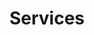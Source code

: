 ---
title: Services
menu:
  main:
    weight: 1
seo:
  page_title:
  meta_description: >-
    Unlock safety excellence with Keynecta's digital solutions. Drive profits, optimize quality and enhance production efficiency. Discover the Keynecta advantage.
  featured_image: /uploads/person-reviewing-machinery-in-manufacturing-plant.jpg
  featured_image_alt: Essentia Logo
hero:
  heading: Services
  body: >-
    Unlock safety excellence with Keynecta's digital solutions. Drive profits, optimize quality and enhance production efficiency. Discover the Keynecta advantage.
  button:
    enabled: false
    button_url: 
    button_text: 
    open_in_new_tab: false
  image_1:
    image_url: /uploads/person-reviewing-machinery-in-manufacturing-plant.jpg
    image_alt:
  image_2:
    image_url:
    image_alt:
intro_simple:
  heading: Optimizing Safety for Quality, Production and Profits
  body: >-
    Unlock the full potential of your organization with Keynecta's digital solutions, where safety excellence seamlessly integrates with optimizing quality, production and profits. Use our **complete online system** and **unique scoring tool** to empower your teams, connect employees and guide leaders through a transformative journey that goes beyond safety alone.
content_two_col:
  columns: 
    - heading: Complete Online System
      body: Embark on a comprehensive safety and business enhancement journey with our complete online system. Tailored to foster a Safety Culture, this system is designed to help your organization value people and drive profits.
    - heading: Unique Scoring Tool
      body: Elevate your safety initiatives to new heights with our innovative scoring tool. More than a safety metric, this tool is a strategic instrument that aligns with your organizational goals, ensuring safety enhancements translate into improved quality, streamlined production and a better bottom line.
solutions_full:
  preheading: The Keynecta Process
  heading: The Keynecta Process in Action
  body: >-
    Embark on the Keynecta journey and witness the transformation as we unfold the key stages of our process.
  solutions: 
    - heading: Train
      body: Equip your team with knowledge and tools to foster a culture of safety. Our online training modules instill a proactive approach that ripples through every aspect of your organization.
      image: /uploads/train.svg
    - heading: Connect
      body: Build a network where every team member is not only heard but actively contributes to the optimization of processes, thereby enhancing quality and production efficiency—key elements in driving profits.
      image: /uploads/connect.svg
    - heading: Involve
      body: Empower individuals to take ownership of safety, understanding its direct impact on quality, production and profits. Make safety a collective effort that resonates across all aspects of your organization.
      image: /uploads/involve.svg
    - heading: Lead
      body: Guide leaders to champion safety initiatives that extend beyond safety alone. Keynecta provides leadership training that ensures supervisors set an example, inspiring a commitment to safety that positively influences quality and production.
      image: /uploads/lead.svg
    - heading: Score
      body: Implement our unique scoring tool for effective data collection and project tracking. Measure safety performance and its impact on quality, production efficiency and overall profitability.
      image: /uploads/score.svg
    - heading: Improve
      body: Embrace a culture of ongoing enhancement where safety is not just a goal but a crucial component of the journey toward success.
      image: /uploads/improve.svg
  button:
    enabled: true
    button_url: /contact/
    button_text: Discover the Keynecta Advantage
    open_in_new_tab: false
  image:
    image_url: /uploads/two-people-reviewing-clipboard-in-manufacturing-environment.jpg
    image_alt:
keynecta_difference:
  preheading:
  heading: The Keynecta Difference
  body: >-
    From shaping a safety culture that aligns with your goals to integrating online training that empowers your team, we redefine safety as a strategic driver for organizational success.


    * **Safety Training:** Proactively shape a culture of safety that aligns with your goals of quality, production and profits.
    
    * **Safety Program Software:** Revolutionize safety programs to enhance efficiency, quality and production, driving overall profitability.
    
    * **Safety Culture:** Embed safety as a core value that harmonizes with your organization's commitment to success.
    
    * **Safety Drivers:** Drive profits and value people through a strategic Safety Culture that optimizes organizational processes.
    
    * **Safety Score:** Measure and elevate safety performance, understanding its direct correlation to growth.
    
    * **Safety KPI:** Metrics that matter—key performance indicators that gauge and improve safety initiatives, contributing to overall excellence.
    
    * **Online Safety Training:** Seamlessly integrate online training, empowering your team with knowledge and skills that transcend safety.
    
    * **OSHA Training:** Ensure compliance meets excellence with our OSHA-based training programs, contributing to a safer, more profitable workplace.
    
    * **Supervisor Training:** Elevate supervisors with tailored training that empowers them to lead and instill a safety culture.
  button:
    enabled: true
    button_url: /contact/
    button_text: Discover the Keynecta Advantage
    open_in_new_tab: false
  image:
    image_url: /uploads/two-people-reviewing-clipboard-in-manufacturing-environment.jpg
    image_alt:
testimonial:
  body: >-
    "Keynecta has been instrumental in changing our approach to safety. Their digital solutions not only enhance safety protocols but also contribute to our overall business performance."
  name: [Client Name]
  title: [Client Title]
cta:
  heading: Transform Your Organization
  body: >-
    Ready to drive profits and value people through a transformative Safety Culture? Join Keynecta and redefine your organization's safety journey today.
  button:
    enabled: true
    button_url: https://app.smartsheet.com/b/form/dc6ebddd9f9a49b4b7a87e7d705fa150
    button_text: Start Your Safety Culture Self Evaluation
    open_in_new_tab: true
  background_color: gray
---